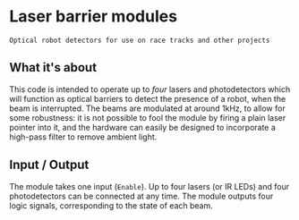 # Laser barrier modules

	Optical robot detectors for use on race tracks and other projects

## What it's about

This code is intended to operate up to *four* lasers and photodetectors which
will function as optical barriers to detect the presence of a robot, when the
beam is interrupted. The beams are modulated at around 1kHz, to allow for some
robustness: it is not possible to fool the module by firing a plain laser
pointer into it, and the hardware can easily be designed to incorporate a
high-pass filter to remove ambient light.

## Input / Output

The module takes one input (`Enable`).
Up to four lasers (or IR LEDs) and four photodetectors can be connected at any
time.
The module outputs four logic signals, corresponding to the state of each beam.
